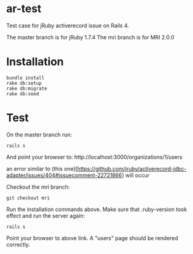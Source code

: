 ar-test
=======

Test case for jRuby activerecord issue on Rails 4.

The master branch is for jRuby 1.7.4
The mri branch is for MRI 2.0.0

Installation
============

    bundle install
    rake db:setup
    rake db:migrate
    rake db:seed

Test
====

On the master branch run:

    rails s

And point your browser to: http://localhost:3000/organizations/1/users

an error similar to (this one)[https://github.com/jruby/activerecord-jdbc-adapter/issues/404#issuecomment-22721866] will occur

Checkout the mri branch:

    git checkout mri

Run the installation commands above. Make sure that .ruby-version took effect and run the server again:

    rails s

Point your browser to above link. A "users" page should be rendered correctly.